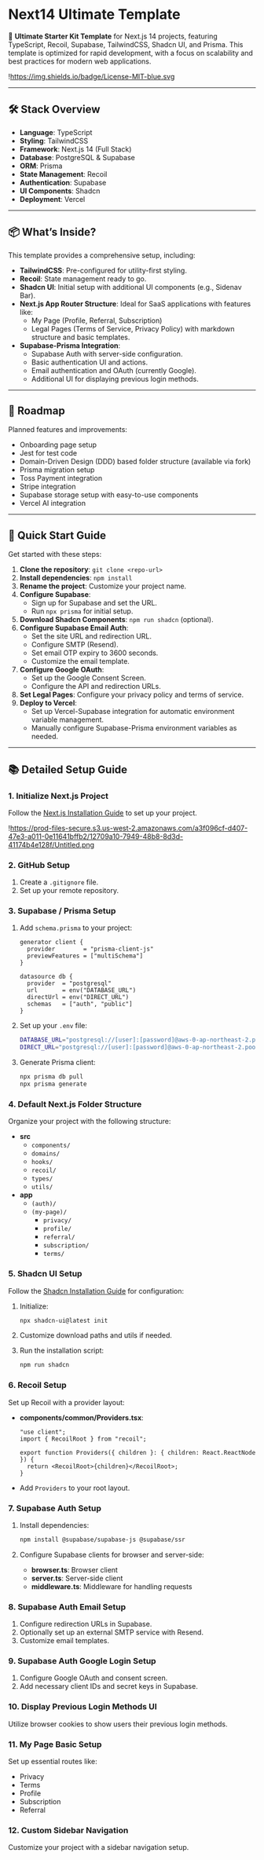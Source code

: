 # Next14 Ultimate Template

🚀 **Ultimate Starter Kit Template** for Next.js 14 projects, featuring TypeScript, Recoil, Supabase, TailwindCSS, Shadcn UI, and Prisma. This template is optimized for rapid development, with a focus on scalability and best practices for modern web applications.

!https://img.shields.io/badge/License-MIT-blue.svg

---

## 🛠️ Stack Overview

- **Language**: TypeScript
- **Styling**: TailwindCSS
- **Framework**: Next.js 14 (Full Stack)
- **Database**: PostgreSQL & Supabase
- **ORM**: Prisma
- **State Management**: Recoil
- **Authentication**: Supabase
- **UI Components**: Shadcn
- **Deployment**: Vercel

---

## 📦 What’s Inside?

This template provides a comprehensive setup, including:

- **TailwindCSS**: Pre-configured for utility-first styling.
- **Recoil**: State management ready to go.
- **Shadcn UI**: Initial setup with additional UI components (e.g., Sidenav Bar).
- **Next.js App Router Structure**: Ideal for SaaS applications with features like:
  - My Page (Profile, Referral, Subscription)
  - Legal Pages (Terms of Service, Privacy Policy) with markdown structure and basic templates.
- **Supabase-Prisma Integration**:
  - Supabase Auth with server-side configuration.
  - Basic authentication UI and actions.
  - Email authentication and OAuth (currently Google).
  - Additional UI for displaying previous login methods.

---

## 🎯 Roadmap

Planned features and improvements:

- Onboarding page setup
- Jest for test code
- Domain-Driven Design (DDD) based folder structure (available via fork)
- Prisma migration setup
- Toss Payment integration
- Stripe integration
- Supabase storage setup with easy-to-use components
- Vercel AI integration

---

## 🚀 Quick Start Guide

Get started with these steps:

1. **Clone the repository**: `git clone <repo-url>`
2. **Install dependencies**: `npm install`
3. **Rename the project**: Customize your project name.
4. **Configure Supabase**:
   - Sign up for Supabase and set the URL.
   - Run `npx prisma` for initial setup.
5. **Download Shadcn Components**: `npm run shadcn` (optional).
6. **Configure Supabase Email Auth**:
   - Set the site URL and redirection URL.
   - Configure SMTP (Resend).
   - Set email OTP expiry to 3600 seconds.
   - Customize the email template.
7. **Configure Google OAuth**:
   - Set up the Google Consent Screen.
   - Configure the API and redirection URLs.
8. **Set Legal Pages**: Configure your privacy policy and terms of service.
9. **Deploy to Vercel**:
   - Set up Vercel-Supabase integration for automatic environment variable management.
   - Manually configure Supabase-Prisma environment variables as needed.

---

## 📚 Detailed Setup Guide

### 1. Initialize Next.js Project

Follow the [Next.js Installation Guide](https://nextjs.org/docs/getting-started/installation) to set up your project.

!https://prod-files-secure.s3.us-west-2.amazonaws.com/a3f096cf-d407-47e3-a011-0e11641bffb2/12709a10-7949-48b8-8d3d-41174b4e128f/Untitled.png

### 2. GitHub Setup

1. Create a `.gitignore` file.
2. Set up your remote repository.

### 3. Supabase / Prisma Setup

1. Add `schema.prisma` to your project:

   ```
   generator client {
     provider        = "prisma-client-js"
     previewFeatures = ["multiSchema"]
   }

   datasource db {
     provider  = "postgresql"
     url       = env("DATABASE_URL")
     directUrl = env("DIRECT_URL")
     schemas   = ["auth", "public"]
   }

   ```

2. Set up your `.env` file:

   ```bash
   DATABASE_URL="postgresql://[user]:[password]@aws-0-ap-northeast-2.pooler.supabase.com:6543/postgres?pgbouncer=true"
   DIRECT_URL="postgresql://[user]:[password]@aws-0-ap-northeast-2.pooler.supabase.com:5432/postgres"

   ```

3. Generate Prisma client:

   ```bash
   npx prisma db pull
   npx prisma generate

   ```

### 4. Default Next.js Folder Structure

Organize your project with the following structure:

- **src**
  - `components/`
  - `domains/`
  - `hooks/`
  - `recoil/`
  - `types/`
  - `utils/`
- **app**
  - `(auth)/`
  - `(my-page)/`
    - `privacy/`
    - `profile/`
    - `referral/`
    - `subscription/`
    - `terms/`

### 5. Shadcn UI Setup

Follow the [Shadcn Installation Guide](https://ui.shadcn.com/docs/installation/next) for configuration:

1. Initialize:

   ```bash
   npx shadcn-ui@latest init

   ```

2. Customize download paths and utils if needed.
3. Run the installation script:

   ```bash
   npm run shadcn

   ```

### 6. Recoil Setup

Set up Recoil with a provider layout:

- **components/common/Providers.tsx**:
  ```tsx
  "use client";
  import { RecoilRoot } from "recoil";

  export function Providers({ children }: { children: React.ReactNode }) {
    return <RecoilRoot>{children}</RecoilRoot>;
  }
  ```
- Add `Providers` to your root layout.

### 7. Supabase Auth Setup

1. Install dependencies:

   ```bash
   npm install @supabase/supabase-js @supabase/ssr

   ```

2. Configure Supabase clients for browser and server-side:
   - **browser.ts**: Browser client
   - **server.ts**: Server-side client
   - **middleware.ts**: Middleware for handling requests

### 8. Supabase Auth Email Setup

1. Configure redirection URLs in Supabase.
2. Optionally set up an external SMTP service with Resend.
3. Customize email templates.

### 9. Supabase Auth Google Login Setup

1. Configure Google OAuth and consent screen.
2. Add necessary client IDs and secret keys in Supabase.

### 10. Display Previous Login Methods UI

Utilize browser cookies to show users their previous login methods.

### 11. My Page Basic Setup

Set up essential routes like:

- Privacy
- Terms
- Profile
- Subscription
- Referral

### 12. Custom Sidebar Navigation

Customize your project with a sidebar navigation setup.
